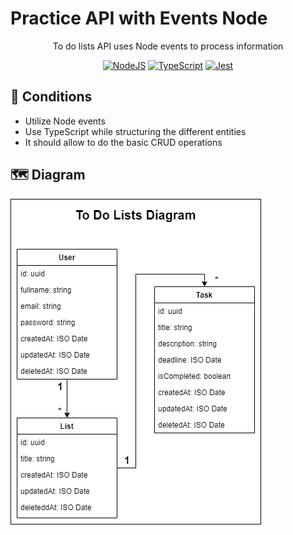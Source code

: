 # Practice API with Events Node

<div align="center">
  <p align="center">
    To do lists API uses Node events to process information
  </p>
</div>
<div align="center">

[![NodeJS](https://img.shields.io/badge/-NodeJS-f2f2f2?style=flat&logo=node.js)](https://nodejs.org/)
[![TypeScript](https://img.shields.io/badge/-TypeScript-f2f2f2?style=flat&logo=typescript)](https://www.typescriptlang.org/)
[![Jest](https://img.shields.io/badge/-Jest-f2f2f2?style=flat&logo=jest&logoColor=15c213)](https://jestjs.io/)

</div>

## 🎯 Conditions

- Utilize Node events
- Use TypeScript while structuring the different entities
- It should allow to do the basic CRUD operations

## 🗺️ Diagram

![](./to-do-lists-diagram.png)